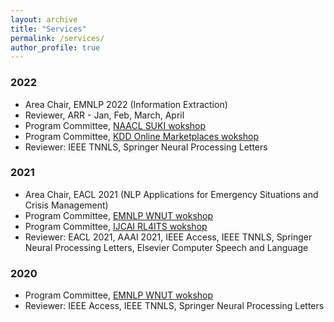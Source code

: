 ```yaml
---
layout: archive
title: "Services"
permalink: /services/
author_profile: true
---
```


### 2022
- Area Chair, EMNLP 2022 (Information Extraction)
- Reviewer, ARR - Jan, Feb, March, April
- Program Committee, [NAACL SUKI wokshop](https://suki-workshop.github.io/organization)
- Program Committee, [KDD Online Marketplaces wokshop](https://sites.google.com/view/kdd22onlinemarketplaces/program-committee?authuser=0)
- Reviewer: IEEE TNNLS, Springer Neural Processing Letters

### 2021
- Area Chair, EACL 2021 (NLP Applications for Emergency Situations and Crisis Management)
- Program Committee, [EMNLP WNUT wokshop](http://noisy-text.github.io/2021/index.html#committee)
- Program Committee, [IJCAI RL4ITS wokshop](https://rl4its-ijcai21.github.io/workshop/)
- Reviewer: EACL 2021, AAAI 2021, IEEE Access, IEEE TNNLS, Springer Neural Processing Letters, Elsevier Computer Speech and Language

### 2020
- Program Committee, [EMNLP WNUT wokshop](http://noisy-text.github.io/2020/index.html)
- Reviewer: IEEE Access, IEEE TNNLS, Springer Neural Processing Letters